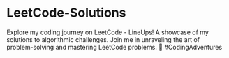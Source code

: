 # LeetCode-Solutions
Explore my coding journey on LeetCode - LineUps! A showcase of my solutions to algorithmic challenges. Join me in unraveling the art of problem-solving and mastering LeetCode problems. 🚀 #CodingAdventures
